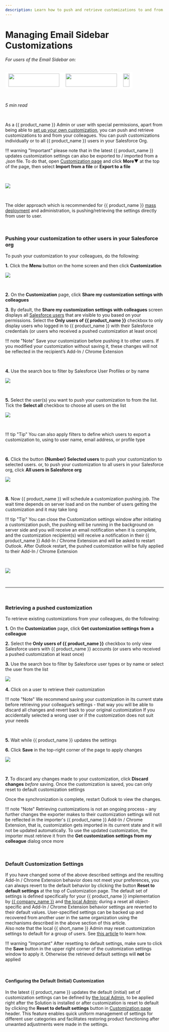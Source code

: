 ```yaml
---
description: Learn how to push and retrieve customizations to and from your colleagues 
---
```

# Managing Email Sidebar Customizations  
  

<i>For users of the Email Sidebar on:</i><br><br>
<div class="container" style="display: inline-block; height: 42px; width: 162px; padding: 5px 10px; background-color: #fff;"><img src="https://revenuegrid.com/revenue-inbox/wp-content/uploads/Exchange1.svg" style="height: 100%; object-fit: contain; vertical-align: middle;"></div><div class="container" style="display: inline-block; height: 42px; width: 163px; padding: 5px 10px; background-color: #fff;"><img src="https://revenuegrid.com/revenue-inbox/wp-content/uploads/Office365.svg" style="height: 100%; object-fit: contain; vertical-align: middle;"></div><div class="container" style="display: inline-block; height: 42px; width: auto; padding: 5px 10px; background-color: #fff;"><img src="https://smartcloudconnect.io/wp-content/uploads/2021/08/logo-Gmail.jpg" style="height: 100%; object-fit: contain; vertical-align: middle;"></div> 

&nbsp;

*5 min read*  

<!-- ShareThis BEGIN --> 
<div class="addthis_inline_share_toolbox"></div>
<!-- End ShareThis --> 

&nbsp;

As a {{ product_name }} Admin or user with special permissions, apart from being able to [set up your own customization](../Customization-Settings-Explained/), you can push and retrieve customizations to and from your colleagues. You can push customizations individually or to all {{ product_name }} users in your Salesforce Org.

!!! warning "Important"
    please note that in the latest {{ product_name }} updates customization settings can also be exported to / imported from a _.json_ file. To do that, open [Customization page](../Customization-Settings-Explained/) and click **More**▼ at the top of the page, then select **Import from a file** or **Export to a file**

&nbsp;

<p><img src="../../assets/images/d33v4339jhl8k0cloudfrontnet/docs/assets/57398d2e903360669faf1f0a/images/5be03dde2c7d3a01757acad4.png" class="minimized">
</p>

&nbsp;

The older approach which is recommended for {{ product_name }} [mass deployment](../Mass-Deployment-of-the-Add-In-Office-365/) and administration, is pushing/retrieving the settings directly from user to user.

&nbsp;

### Pushing your customization to other users in your Salesforce org

To push your customization to your colleagues, do the following:

**1\.** Click the **Menu** button on the home screen and then click **Customization**

![](../assets/images/d33v4339jhl8k0cloudfrontnet/docs/assets/57398d2e903360669faf1f0a/images/5b080fce0428635ba8b2bd6e.png)

&nbsp;

**2\.** On the **Customization** page, click **Share my customization settings with colleagues**

**3\.** By default, the  **Share my customization settings with colleagues** screen displays all [Salesforce users](https://help.salesforce.com/articleView?id=admin_userprofiles.htm&type=5) that are visible to you based on your permissions. Select the **Only users of {{ product_name }}** checkbox to only display users who logged in to {{ product_name }} with their Salesforce credentials (or users who received a pushed customization at least once)

!!! note "Note"
    Save your customization before pushing it to other users. If you modified your customization without saving it, these changes will not be reflected in the recipient’s Add-In / Chrome Extension

&nbsp;

**4\.** Use the search box to filter by Salesforce User Profiles or by name   

![](../assets/images/d33v4339jhl8k0cloudfrontnet/docs/assets/57398d2e903360669faf1f0a/images/5b0810122c7d3a2f9011eabd.png)

&nbsp;

**5\.** Select the user(s) you want to push your customization to from the list. Tick the **Select all** checkbox to choose all users on the list

![](../assets/images/d33v4339jhl8k0cloudfrontnet/docs/assets/57398d2e903360669faf1f0a/images/5b0810360428635ba8b2bd72.png)

&nbsp;

!!! tip "Tip"
    You can also apply filters to define which users to export a customization to, using to user name, email address, or profile type

&nbsp;

**6\.** Click the button **{Number} Selected users** to push your customization to selected users.
or, to push your customization to all users in your Salesforce org, click **All users in Salesforce org**

![](../assets/images/d33v4339jhl8k0cloudfrontnet/docs/assets/57398d2e903360669faf1f0a/images/5b0810722c7d3a2f9011eac2.png)

&nbsp;

**8\.** Now {{ product_name }} will schedule a customization pushing job. The wait time depends on server load and on the number of users getting the customization and it may take long

!!! tip "Tip"
    You can close the Customization settings window after initiating a customization push, the pushing will be running in the background on server side and you will receive an email notification when it is complete, and the customization recipient(s) will receive a notification in their {{ product_name }} Add-In / Chrome Extension and will be asked to restart Outlook. After Outlook restart, the pushed customization will be fully applied to their Add-In / Chrome Extension

&nbsp; 

![](../assets/images/d33v4339jhl8k0cloudfrontnet/docs/assets/57398d2e903360669faf1f0a/images/5b100a0a0428632c466a6296.png)

&nbsp;

* * *
&nbsp;

### Retrieving a pushed customization

To retrieve existing customizations from your colleagues, do the following:

**1\.** On the **Customization** page, click **Get customization settings from a colleague**  

**2\.** Select the **Only users of {{ product_name }}** checkbox to only view Salesforce users with {{ product_name }} accounts (or users who received a pushed customization at least once)  

**3\.** Use the search box to filter by Salesforce user types or by name or select the user from the list  

![](../assets/images/d33v4339jhl8k0cloudfrontnet/docs/assets/57398d2e903360669faf1f0a/images/5b0810fc0428635ba8b2bd79.png)
&nbsp;

**4\.** Click on a user to retrieve their customization  

!!! note "Note"
    We recommend saving your customization in its current state before retrieving your colleague’s settings - that way you will be able to discard all changes and revert back to your original customization If you accidentally selected a wrong user or if the customization does not suit your needs

&nbsp;

**5\.** Wait while {{ product_name }} updates the settings   

**6\.** Click **Save** in the top-right corner of the page to apply changes  

![](../assets/images/d33v4339jhl8k0cloudfrontnet/docs/assets/57398d2e903360669faf1f0a/images/5b0811390428635ba8b2bd7d.png)

&nbsp;

**7\.** To discard any changes made to your customization, click **Discard changes** _before_ saving. Once the customization is saved, you can only reset to default customization settings  

Once the synchronization is complete, restart Outlook to view the changes.

!!! note "Note"
    Retrieving customizations is not an ongoing process - any further changes the exporter makes to their customization settings will not be reflected in the importer's {{ product_name }} Add-In / Chrome Extension, that is, customization gets imported in its current state and it will not be updated automatically. To use the updated customization, the importer must retrieve it from the **Get customization settings from my colleague** dialog once more

&nbsp;
&nbsp;

### Default Customization Settings

If you have changed some of the above described settings and the resulting Add-In / Chrome Extension behavior does not meet your preferences, you can always revert to the default behavior by clicking the button **Reset to default settings** at the top of Customization page. The default set of settings is defined specifically for your {{ product_name }} implementation by [{{ company_name }}](mailto:support@revenuegrid.com) and [the local Admin](../Special-Admin-Panel-Settings/); during a reset all object-specific and Add-In / Chrome Extension behavior settings are reverted to their default values. User-specified settings can be backed up and recovered from another user in the same organization using the mechanisms described in the above section of this article.  
Also note that the local {{ short_name }} Admin may reset customization settings to default for a group of users. See [this article](../Managing-Users-via-the-Solution-s-Admin-Panel/#actions_with_users) to learn how.

!!! warning "Important"
    After resetting to default settings, make sure to click the **Save** button in the upper right corner of the customization settings window to apply it. Otherwise the retrieved default settings will **not** be applied

&nbsp;

#### Configuring the Default (Initial) Customization

In the latest {{ product_name }} updates the default (initial) set of customization settings can be defined by [the local Admin](../How-to-Log-In-to-the-Admin-Panel/), to be applied right after the Solution is installed or after customization is reset to default by clicking the **Reset to default  settings** button in [Customization page](../Customization-Settings-Explained/) header. This feature enables  quick uniform management of settings for different user categories and  facilitates restoring product functioning after unwanted adjustments  were made in the settings.



&#160;
 &#160;

